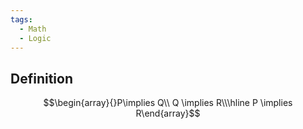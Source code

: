 ```yaml
---
tags:
  - Math
  - Logic
---
```

## Definition
$$\begin{array}{}P\implies Q\\ Q \implies R\\\hline P \implies R\end{array}$$